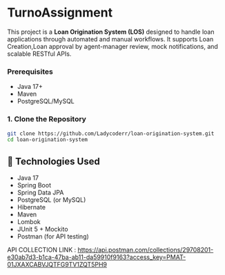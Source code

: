 # TurnoAssignment
This project is a **Loan Origination System (LOS)** designed to handle loan applications through automated and manual workflows. It supports Loan Creation,Loan approval by agent-manager review, mock notifications, and scalable RESTful APIs.

### Prerequisites

- Java 17+
- Maven
- PostgreSQL/MySQL

### 1. Clone the Repository

```bash
git clone https://github.com/Ladycoderr/loan-origination-system.git
cd loan-origination-system
```
## 🚀 Technologies Used

- Java 17
- Spring Boot
- Spring Data JPA
- PostgreSQL (or MySQL)
- Hibernate
- Maven
- Lombok
- JUnit 5 + Mockito
- Postman (for API testing)

  
API COLLECTION LINK : https://api.postman.com/collections/29708201-e30ab7d3-b1ca-47ba-ab11-da59910f9163?access_key=PMAT-01JXAXCABVJQTFG9TV1ZQT5PH9







